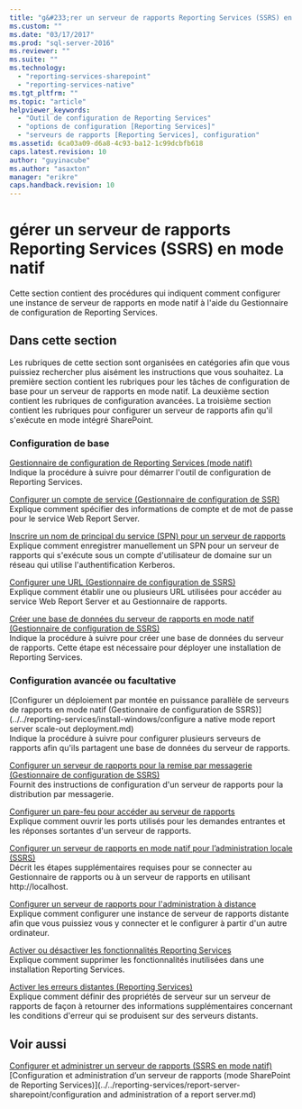 ```yaml
---
title: "g&#233;rer un serveur de rapports Reporting Services (SSRS) en mode natif | Microsoft Docs"
ms.custom: ""
ms.date: "03/17/2017"
ms.prod: "sql-server-2016"
ms.reviewer: ""
ms.suite: ""
ms.technology: 
  - "reporting-services-sharepoint"
  - "reporting-services-native"
ms.tgt_pltfrm: ""
ms.topic: "article"
helpviewer_keywords: 
  - "Outil de configuration de Reporting Services"
  - "options de configuration [Reporting Services]"
  - "serveurs de rapports [Reporting Services], configuration"
ms.assetid: 6ca03a09-d6a8-4c93-ba12-1c99dcbfb618
caps.latest.revision: 10
author: "guyinacube"
ms.author: "asaxton"
manager: "erikre"
caps.handback.revision: 10
---
```

# g&#233;rer un serveur de rapports Reporting Services (SSRS) en mode natif
  Cette section contient des procédures qui indiquent comment configurer une instance de serveur de rapports en mode natif à l'aide du Gestionnaire de configuration de Reporting Services.  
  
## Dans cette section  
 Les rubriques de cette section sont organisées en catégories afin que vous puissiez rechercher plus aisément les instructions que vous souhaitez. La première section contient les rubriques pour les tâches de configuration de base pour un serveur de rapports en mode natif. La deuxième section contient les rubriques de configuration avancées. La troisième section contient les rubriques pour configurer un serveur de rapports afin qu'il s'exécute en mode intégré SharePoint.  
  
### Configuration de base  
 [Gestionnaire de configuration de Reporting Services &#40;mode natif&#41;](../../reporting-services/install-windows/reporting-services-configuration-manager-native-mode.md)  
 Indique la procédure à suivre pour démarrer l'outil de configuration de Reporting Services.  
  
 [Configurer un compte de service &#40;Gestionnaire de configuration de SSR&#41;](../Topic/Configure%20a%20Service%20Account%20\(SSRS%20Configuration%20Manager\).md)  
 Explique comment spécifier des informations de compte et de mot de passe pour le service Web Report Server.  
  
 [Inscrire un nom de principal du service &#40;SPN&#41; pour un serveur de rapports](../../reporting-services/report-server/register-a-service-principal-name-spn-for-a-report-server.md)  
 Explique comment enregistrer manuellement un SPN pour un serveur de rapports qui s'exécute sous un compte d'utilisateur de domaine sur un réseau qui utilise l'authentification Kerberos.  
  
 [Configurer une URL &#40;Gestionnaire de configuration de SSRS&#41;](../../reporting-services/install-windows/configure-a-url-ssrs-configuration-manager.md)  
 Explique comment établir une ou plusieurs URL utilisées pour accéder au service Web Report Server et au Gestionnaire de rapports.  
  
 [Créer une base de données du serveur de rapports en mode natif &#40;Gestionnaire de configuration de SSRS&#41;](../../reporting-services/install-windows/create-a-native-mode-report-server-database-ssrs-configuration-manager.md)  
 Indique la procédure à suivre pour créer une base de données du serveur de rapports. Cette étape est nécessaire pour déployer une installation de Reporting Services.  
  
### Configuration avancée ou facultative  
 [Configurer un déploiement par montée en puissance parallèle de serveurs de rapports en mode natif &#40;Gestionnaire de configuration de SSRS&#41;](../../reporting-services/install-windows/configure a native mode report server scale-out deployment.md)  
 Indique la procédure à suivre pour configurer plusieurs serveurs de rapports afin qu'ils partagent une base de données du serveur de rapports.  
  
 [Configurer un serveur de rapports pour la remise par messagerie (Gestionnaire de configuration de SSRS)](http://msdn.microsoft.com/fr-fr/b838f970-d11a-4239-b164-8d11f4581d83)  
 Fournit des instructions de configuration d'un serveur de rapports pour la distribution par messagerie.  
  
 [Configurer un pare-feu pour accéder au serveur de rapports](../../reporting-services/report-server/configure-a-firewall-for-report-server-access.md)  
 Explique comment ouvrir les ports utilisés pour les demandes entrantes et les réponses sortantes d'un serveur de rapports.  
  
 [Configurer un serveur de rapports en mode natif pour l’administration locale &#40;SSRS&#41;](../../reporting-services/report-server/configure-a-native-mode-report-server-for-local-administration-ssrs.md)  
 Décrit les étapes supplémentaires requises pour se connecter au Gestionnaire de rapports ou à un serveur de rapports en utilisant http://localhost.  
  
 [Configurer un serveur de rapports pour l'administration à distance](../../reporting-services/report-server/configure-a-report-server-for-remote-administration.md)  
 Explique comment configurer une instance de serveur de rapports distante afin que vous puissiez vous y connecter et le configurer à partir d'un autre ordinateur.  
  
 [Activer ou désactiver les fonctionnalités Reporting Services](../../reporting-services/report-server/turn-reporting-services-features-on-or-off.md)  
 Explique comment supprimer les fonctionnalités inutilisées dans une installation Reporting Services.  
  
 [Activer les erreurs distantes &#40;Reporting Services&#41;](../../reporting-services/report-server/enable-remote-errors-reporting-services.md)  
 Explique comment définir des propriétés de serveur sur un serveur de rapports de façon à retourner des informations supplémentaires concernant les conditions d'erreur qui se produisent sur des serveurs distants.  
  
## Voir aussi  
 [Configurer et administrer un serveur de rapports &#40;SSRS en mode natif&#41;](../../reporting-services/report-server/configure-and-administer-a-report-server-ssrs-native-mode.md)   
 [Configuration et administration d’un serveur de rapports &#40;mode SharePoint de Reporting Services&#41;](../../reporting-services/report-server-sharepoint/configuration and administration of a report server.md)  
  
  